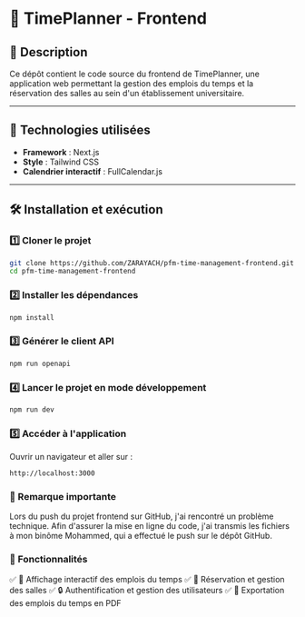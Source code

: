 # 🎨 TimePlanner - Frontend

## 📌 Description  
Ce dépôt contient le code source du frontend de TimePlanner, une application web permettant la gestion des emplois du temps et la réservation des salles au sein d'un établissement universitaire.

---

## 🚀 Technologies utilisées  
- **Framework** : Next.js  
- **Style** : Tailwind CSS  
- **Calendrier interactif** : FullCalendar.js  

---

## 🛠️ Installation et exécution  

### 1️⃣ Cloner le projet  
```bash
git clone https://github.com/ZARAYACH/pfm-time-management-frontend.git
cd pfm-time-management-frontend
```
### 2️⃣ Installer les dépendances
```bash
npm install
```
### 3️⃣ Générer le client API
```bash
npm run openapi
```
### 4️⃣ Lancer le projet en mode développement
```bash
npm run dev
```
### 5️⃣ Accéder à l'application
Ouvrir un navigateur et aller sur :
```bash
http://localhost:3000
```
### 📝 Remarque importante
Lors du push du projet frontend sur GitHub, j'ai rencontré un problème technique.
Afin d'assurer la mise en ligne du code, j'ai transmis les fichiers à mon binôme Mohammed, qui a effectué le push sur le dépôt GitHub.

### 📝 Fonctionnalités
✅ 📆 Affichage interactif des emplois du temps
✅ 🏫 Réservation et gestion des salles
✅ 🔒 Authentification et gestion des utilisateurs
✅ 📄 Exportation des emplois du temps en PDF
